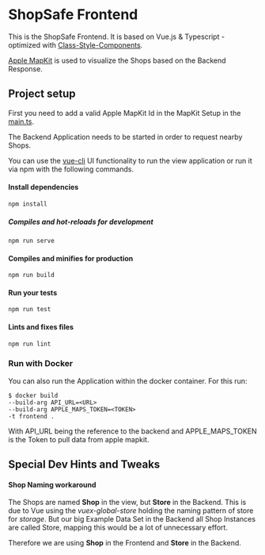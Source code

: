 # ShopSafe Frontend

This is the ShopSafe Frontend. 
It is based on Vue.js & Typescript - optimized with 
[Class-Style-Components](https://vuejs.org/v2/guide/typescript.html#Class-Style-Vue-Components).

[Apple MapKit](https://developer.apple.com/documentation/mapkit) is used to visualize the Shops based on the Backend Response.

## Project setup

First you need to add a valid Apple MapKit Id in the MapKit Setup in the [main.ts](src/main.ts).

The Backend Application needs to be started in order to request nearby Shops. 

You can use the [vue-cli](https://cli.vuejs.org/) UI functionality to run the view application 
or run it via npm with the following commands.
#### Install dependencies

```
npm install
```

##### Compiles and hot-reloads for development
```
npm run serve
```

#### Compiles and minifies for production
```
npm run build
```

#### Run your tests
```
npm run test
```

#### Lints and fixes files
```
npm run lint
```

### Run with Docker
You can also run the Application within the docker container. For this run: 

```
$ docker build 
--build-arg API_URL=<URL> 
--build-arg APPLE_MAPS_TOKEN=<TOKEN> 
-t frontend .
```

With API_URL being the reference to the backend and APPLE_MAPS_TOKEN 
is the Token to pull data from apple mapkit.

## Special Dev Hints and Tweaks
#### Shop Naming workaround
The Shops are named **Shop** in the view, but **Store** in the Backend. 
This is due to Vue using the *vuex-global-store* holding the naming pattern of store for *storage*.
But our big Example Data Set in the Backend all Shop Instances are called Store, mapping this would be a lot of unnecessary effort.

Therefore we are using **Shop** in the Frontend and **Store** in the Backend.
